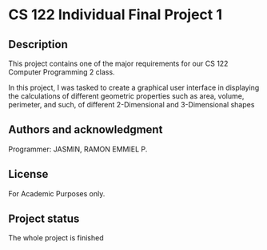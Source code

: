 # CS 122 Individual Final Project 1


## Description
This project contains one of the major requirements for our CS 122 Computer Programming 2 class.

In this project, I was tasked to create a graphical user interface in displaying the calculations of different geometric properties such as area, volume, perimeter, and such, of different 2-Dimensional and 3-Dimensional shapes

## Authors and acknowledgment
Programmer: JASMIN, RAMON EMMIEL P.

## License
For Academic Purposes only.

## Project status
The whole project is finished


